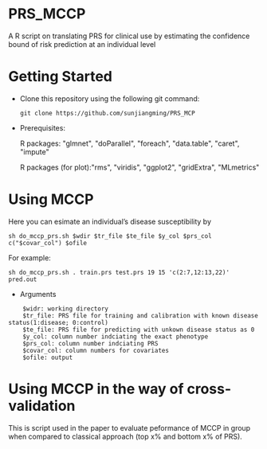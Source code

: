 # PRS_MCCP
A R script on translating PRS for clinical use by estimating the confidence bound of risk prediction at an individual level

# Getting Started
- Clone this repository using the following git command:

  `git clone https://github.com/sunjiangming/PRS_MCP`

- Prerequisites:

    R packages: "glmnet", "doParallel", "foreach", "data.table", "caret", "impute"
    
    R packages (for plot):"rms", "viridis", "ggplot2", "gridExtra", "MLmetrics"

# Using MCCP

Here you can esimate an individual’s disease susceptibility by

    sh do_mccp_prs.sh $wdir $tr_file $te_file $y_col $prs_col c("$covar_col") $ofile

 For example:

    sh do_mccp_prs.sh . train.prs test.prs 19 15 'c(2:7,12:13,22)' pred.out


-  Arguments
```
    $widr: working directory
    $tr_file: PRS file for training and calibration with known disease status(1:disease; 0:control)
    $te_file: PRS file for predicting with unkown disease status as 0
    $y_col: column number indciating the exact phenotype
    $prs_col: column number indciating PRS
    $covar_col: column numbers for covariates
    $ofile: output
```

# Using MCCP in the way of cross-validation

  This is script used in the paper to evaluate peformance of MCCP in group when compared to classical approach (top x% and bottom x% of PRS).
  
